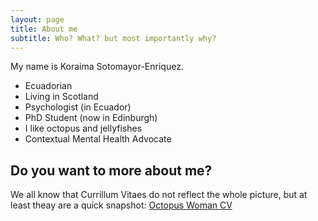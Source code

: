 ```yaml
---
layout: page
title: About me
subtitle: Who? What? but most importantly why?
---
```


My name is Koraima Sotomayor-Enriquez.

 - Ecuadorian 
 - Living in Scotland
 - Psychologist (in Ecuador)
 - PhD Student (now in Edinburgh)
 - I like octopus and jellyfishes
 - Contextual Mental Health Advocate


## Do you want to more about me? 

We all know that Currillum Vitaes do not reflect the whole picture, but at least theay are a quick snapshot: 
[Octopus Woman CV]("cv/British_CV__KS___June2022.pdf")
